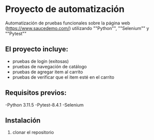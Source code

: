 # Proyecto de automatización

Automatización de  pruebas funcionales sobre la página web (https://www.saucedemo.com/) utilizando ""Python"", ""Selenium"" y ""Pytest""

## El proyecto incluye:
- pruebas de login (exitosas)
- pruebas de navegación de catálogo
- pruebas de agregar item al carrito
- pruebas de verificar que el item esté en el carrito

## Requisitos previos:
-Python 3.11.5
-Pytest-8.4.1
-Selenium

## Instalación
1. clonar el repositorio 
